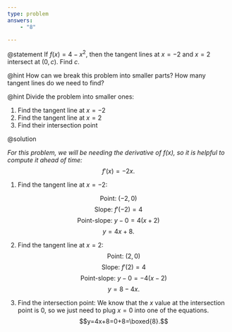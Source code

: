 ```yaml
---
type: problem
answers:
	- "8"

---
```


@statement
If $f\left(x\right)=4-x^2,$ then the tangent lines at $x=-2$ and $x=2$ intersect at $\left(0,c\right).$ Find $c.$

@hint
How can we  break this problem into smaller parts? How many tangent lines do we need to find? 

@hint
Divide  the problem into smaller ones:
1. Find the tangent line at $x=-2$
2. Find the tangent line at $x=2$
3. Find their intersection point

@solution

*For this problem, we will be needing the derivative of $f(x)$, so it is helpful to compute it ahead of time:* $$f'(x) = -2x.$$

1. Find the tangent line at $x=-2:$

$$\text{Point: } (-2,0)$$ $$\text{Slope: } f'(-2)=4$$ $$\text{Point-slope: } y-0=4(x+2)$$ $$y=4x+8.$$

2. Find  the tangent line at $x=2:$
	$$\text{Point: } (2,0)$$ $$\text{Slope: } f'(2)=4$$ $$\text{Point-slope: } y-0=-4(x-2)$$ $$y=8-4x.$$
	
3. Find the intersection point:
We know  that the $x$ value at the intersection point is $0$, so we just need to plug $x=0$ into one of  the equations.
$$y=4x+8=0+8=\boxed{8}.$$
<!--stackedit_data:
eyJoaXN0b3J5IjpbLTE0NzM3NjM0MDYsLTE3MDE5OTEyNzYsMj
AxMjAyMjQyNiwxODkxMTg3ODczXX0=
-->